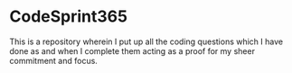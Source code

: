 # CodeSprint365
This is a repository wherein I put up all the coding questions which I have done as and when I complete them acting as a proof for my sheer commitment and focus.
